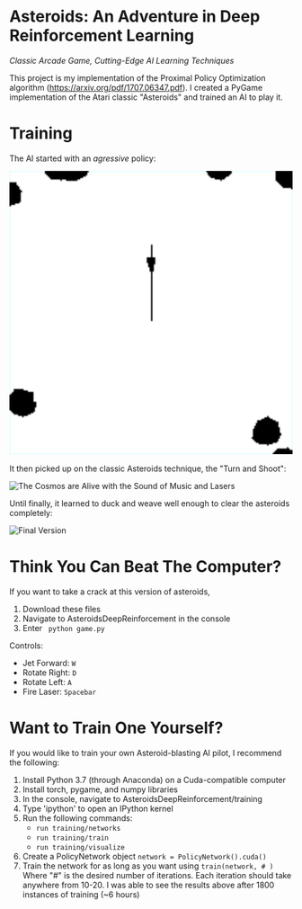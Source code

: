 # Asteroids: An Adventure in Deep Reinforcement Learning
*Classic Arcade Game, Cutting-Edge AI Learning Techniques*

This project is my implementation of the Proximal Policy Optimization algorithm (https://arxiv.org/pdf/1707.06347.pdf). I created a PyGame implementation of the Atari classic "Asteroids" and trained an AI to play it.


# Training

The AI started with an *agressive* policy:

![Full Speed Ahead, Captian](results/Beginning.gif)

It then picked up on the classic Asteroids technique, the "Turn and Shoot":

![The Cosmos are Alive with the Sound of Music and Lasers](results/Middle.gif)

Until finally, it learned to duck and weave well enough to clear the asteroids completely:

![Final Version](results/End.gif)

# Think You Can Beat The Computer?

If you want to take a crack at this version of asteroids,
<ol>
<li> Download these files</li>
<li> Navigate to AsteroidsDeepReinforcement in the console</li>
<li> Enter <code> python game.py </code></li>
</ol>

Controls:
<ul>
<li>Jet Forward:  <code>W</code></li>
<li>Rotate Right: <code>D</code></li>
<li>Rotate Left:  <code>A</code></li>
<li>Fire Laser:   <code>Spacebar</code></li>
</ul>

# Want to Train One Yourself?

If you would like to train your own Asteroid-blasting AI pilot, I recommend the following:

<ol>
  <li>Install Python 3.7 (through Anaconda) on a Cuda-compatible computer</li>
  <li>Install torch, pygame, and numpy libraries</li>
  <li>In the console, navigate to AsteroidsDeepReinforcement/training</li>
  <li>Type 'ipython' to open an IPython kernel</li>
  <li>Run the following commands:
    <ul>
      <li><code>run training/networks</code></li>
      <li><code>run training/train</code></li>
      <li><code>run training/visualize</code></li>
    </ul>
  </li>
  <li>Create a PolicyNetwork object <code>network = PolicyNetwork().cuda()</code></li>
  <li>Train the network for as long as you want using <code>train(network, # )</code> Where "#" is the desired number of iterations. Each iteration should take anywhere from 10-20. I was able to see the results above after 1800 instances of training (~6 hours)</li>
</ol>

